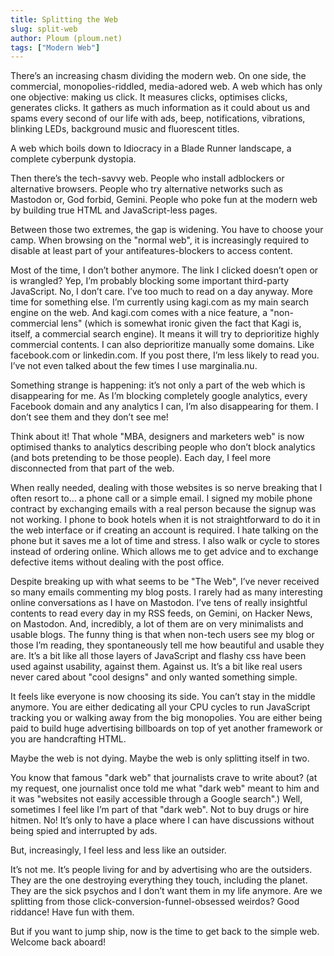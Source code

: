 ```yaml
---
title: Splitting the Web
slug: split-web
author: Ploum (ploum.net)
tags: ["Modern Web"]
---
```


There’s an increasing chasm dividing the modern web. On one side, the commercial, monopolies-riddled, media-adored web. A web which has only one objective: making us click. It measures clicks, optimises clicks, generates clicks. It gathers as much information as it could about us and spams every second of our life with ads, beep, notifications, vibrations, blinking LEDs, background music and fluorescent titles.

A web which boils down to Idiocracy in a Blade Runner landscape, a complete cyberpunk dystopia.

Then there’s the tech-savvy web. People who install adblockers or alternative browsers. People who try alternative networks such as Mastodon or, God forbid, Gemini. People who poke fun at the modern web by building true HTML and JavaScript-less pages.

Between those two extremes, the gap is widening. You have to choose your camp. When browsing on the "normal web", it is increasingly required to disable at least part of your antifeatures-blockers to access content.

Most of the time, I don’t bother anymore. The link I clicked doesn’t open or is wrangled? Yep, I’m probably blocking some important third-party JavaScript. No, I don’t care. I’ve too much to read on a day anyway. More time for something else. I’m currently using kagi.com as my main search engine on the web. And kagi.com comes with a nice feature, a "non-commercial lens" (which is somewhat ironic given the fact that Kagi is, itself, a commercial search engine). It means it will try to deprioritize highly commercial contents. I can also deprioritize manually some domains. Like facebook.com or linkedin.com. If you post there, I’m less likely to read you. I’ve not even talked about the few times I use marginalia.nu.

Something strange is happening: it’s not only a part of the web which is disappearing for me. As I’m blocking completely google analytics, every Facebook domain and any analytics I can, I’m also disappearing for them. I don’t see them and they don’t see me!

Think about it! That whole "MBA, designers and marketers web" is now optimised thanks to analytics describing people who don’t block analytics (and bots pretending to be those people). Each day, I feel more disconnected from that part of the web.

When really needed, dealing with those websites is so nerve breaking that I often resort to… a phone call or a simple email. I signed my mobile phone contract by exchanging emails with a real person because the signup was not working. I phone to book hotels when it is not straightforward to do it in the web interface or if creating an account is required. I hate talking on the phone but it saves me a lot of time and stress. I also walk or cycle to stores instead of ordering online. Which allows me to get advice and to exchange defective items without dealing with the post office.

Despite breaking up with what seems to be "The Web", I’ve never received so many emails commenting my blog posts. I rarely had as many interesting online conversations as I have on Mastodon. I’ve tens of really insightful contents to read every day in my RSS feeds, on Gemini, on Hacker News, on Mastodon. And, incredibly, a lot of them are on very minimalists and usable blogs. The funny thing is that when non-tech users see my blog or those I’m reading, they spontaneously tell me how beautiful and usable they are. It’s a bit like all those layers of JavaScript and flashy css have been used against usability, against them. Against us. It’s a bit like real users never cared about "cool designs" and only wanted something simple.

It feels like everyone is now choosing its side. You can’t stay in the middle anymore. You are either dedicating all your CPU cycles to run JavaScript tracking you or walking away from the big monopolies. You are either being paid to build huge advertising billboards on top of yet another framework or you are handcrafting HTML.

Maybe the web is not dying. Maybe the web is only splitting itself in two.

You know that famous "dark web" that journalists crave to write about? (at my request, one journalist once told me what "dark web" meant to him and it was "websites not easily accessible through a Google search".) Well, sometimes I feel like I’m part of that "dark web". Not to buy drugs or hire hitmen. No! It’s only to have a place where I can have discussions without being spied and interrupted by ads.

But, increasingly, I feel less and less like an outsider.

It’s not me. It’s people living for and by advertising who are the outsiders. They are the one destroying everything they touch, including the planet. They are the sick psychos and I don’t want them in my life anymore. Are we splitting from those click-conversion-funnel-obsessed weirdos? Good riddance! Have fun with them.

But if you want to jump ship, now is the time to get back to the simple web. Welcome back aboard!